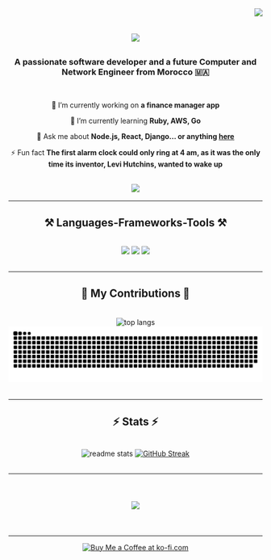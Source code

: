 <img align="right" src="https://visitor-badge.laobi.icu/badge?page_id=chahidanas.chahidanas" />

<h1 align="center">
    <img src="https://readme-typing-svg.herokuapp.com/?font=Righteous&size=35&center=true&vCenter=true&width=500&height=70&duration=4000&lines=Hi+There!+👋;+I'm+Anas+Chahid!;" />
</h1>

<h3 align="center">A passionate software developer and a future Computer and Network Engineer from Morocco 🇲🇦</h3>

<br/>

<div align="center">

🔭 I’m currently working on **a finance manager app**

🌱 I’m currently learning **Ruby, AWS, Go**

💬 Ask me about **Node.js, React, Django... or anything [here](https://github.com/chahidanas/chahidanas/issues)**

⚡ Fun fact **The first alarm clock could only ring at 4 am, as it was the only time its inventor, Levi Hutchins, wanted
to wake up**

 </div>
<br/>
<div align="center"> 
  <a href="https://linkedin.com/in/chahidanas" target="_blank">
  <img src="https://img.shields.io/badge/LinkedIn-0077B5?style=for-the-badge&logo=linkedin&logoColor=white" />
  </a>
</div>

 <hr/>

<h2 align="center">⚒️ Languages-Frameworks-Tools ⚒️</h2>
<br/>
<div align="center">
    <img src="https://skillicons.dev/icons?i=react,bootstrap,mui,html,css,vscode,github,figma,tailwind,git,r" />
    <img src="https://skillicons.dev/icons?i=webstorm,anaconda,androidstudio,arduino,bash,django,docker,emacs,clion,php,phpstorm,postgres,postman" />
    <img src="https://skillicons.dev/icons?i=vite,nodejs,java,python,pycharm,ubuntu,javascript,c,cpp,java,nextjs" /><br>
</div>

<br/>
<hr/>

<div align="center">
  <h2>🐍 My Contributions 🐍</h2>
  <br/>
  <img width=350 align="center" src="https://github-readme-stats.vercel.app/api/top-langs/?username=chahidanas&hide=HTML&langs_count=8&layout=compact&theme=vue-dark&hide_border=true&border_radius=10&size_weight=0.5&count_weight=0.5&exclude_repo=github-readme-stats" alt="top langs" />
 <br>
  <img alt="snake eating my contributions" src="https://raw.githubusercontent.com/chahidanas/chahidanas/output/github-contribution-grid-snake.svg" />
<br/><br/>
</div>

<hr/>

<h2 align="center">⚡ Stats ⚡</h2>
<br>
<div align=center>
  <img height=170 src="https://github-readme-stats.vercel.app/api?username=chahidanas&show_icons=true&theme=vue-dark&hide_border=true&rank_icon=github&border_radius=10" alt="readme stats" />
  <a href="https://git.io/streak-stats"><img src="https://github-readme-streak-stats-three-alpha.vercel.app?user=chahidanas&theme=vue-dark&hide_border=true&border_radius=10&card_width=407&card_height=170" alt="GitHub Streak" /></a>
</div>

<br/>

<hr/>

<br/>

<h3 align="center">
    <img src="https://readme-typing-svg.herokuapp.com/?font=Righteous&size=35&center=true&vCenter=true&width=500&height=70&duration=4000&lines=I'm+always+down+to+work+😁;+Message+me+on+Linkedin!;+See+you+soon+.+.+.+!;+And+thank+you+for+visiting!+✌️;" />
</h3>

<br/>
<hr/>

<div align="center">
<a href='https://ko-fi.com/K3K3ZJ6WW' target='_blank'><img height='64' style='border:0px;height:64px;' src='https://storage.ko-fi.com/cdn/kofi1.png?v=3' border='0' alt='Buy Me a Coffee at ko-fi.com' /></a>
</div>
<br/>
<!---
- 👋 Hi, I’m @chahidanas
- 👀 I’m interested in ...
- 🌱 I’m currently learning ...
- 💞️ I’m looking to collaborate on ...
- 📫 How to reach me ...
- 😄 Pronouns: ...
- ⚡ Fun fact: ...


chahidanas/chahidanas is a ✨ special ✨ repository because its `README.md` (this file) appears on your GitHub profile.
You can click the Preview link to take a look at your changes.
--->

